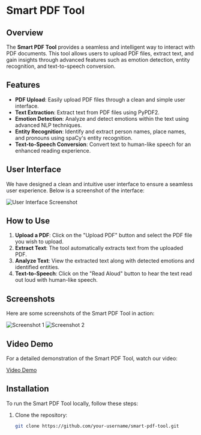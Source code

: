 # Smart PDF Tool

## Overview

The **Smart PDF Tool** provides a seamless and intelligent way to interact with PDF documents. This tool allows users to upload PDF files, extract text, and gain insights through advanced features such as emotion detection, entity recognition, and text-to-speech conversion.

## Features

- **PDF Upload**: Easily upload PDF files through a clean and simple user interface.
- **Text Extraction**: Extract text from PDF files using PyPDF2.
- **Emotion Detection**: Analyze and detect emotions within the text using advanced NLP techniques.
- **Entity Recognition**: Identify and extract person names, place names, and pronouns using spaCy's entity recognition.
- **Text-to-Speech Conversion**: Convert text to human-like speech for an enhanced reading experience.

## User Interface

We have designed a clean and intuitive user interface to ensure a seamless user experience. Below is a screenshot of the interface:

![User Interface Screenshot]("C:\Users\hp\Downloads\UI\ai-speech.png")

## How to Use

1. **Upload a PDF**: Click on the "Upload PDF" button and select the PDF file you wish to upload.
2. **Extract Text**: The tool automatically extracts text from the uploaded PDF.
3. **Analyze Text**: View the extracted text along with detected emotions and identified entities.
4. **Text-to-Speech**: Click on the "Read Aloud" button to hear the text read out loud with human-like speech.

## Screenshots

Here are some screenshots of the Smart PDF Tool in action:

![Screenshot 1]("C:\Users\hp\Downloads\UI\ai-speech.png")
![Screenshot 2](path/to/screenshot2.png)

## Video Demo

For a detailed demonstration of the Smart PDF Tool, watch our video:

[Video Demo]([link/to/video.mp4](https://drive.google.com/file/d/1B0SHPLil_hpwv5ia0ZAB5coBxhHLEgOl/view?usp=sharing))

## Installation

To run the Smart PDF Tool locally, follow these steps:

1. Clone the repository:

   ```bash
   git clone https://github.com/your-username/smart-pdf-tool.git
